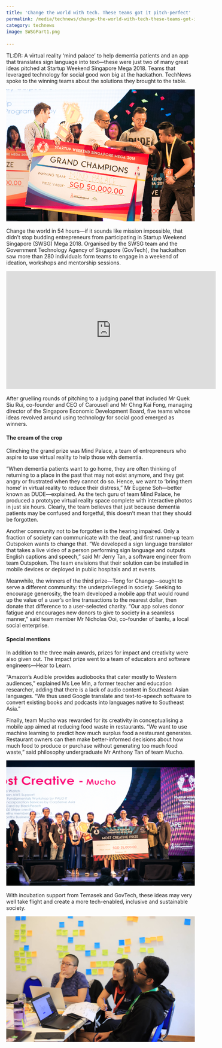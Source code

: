 ```yaml
---
title: 'Change the world with tech. These teams got it pitch-perfect'
permalink: /media/technews/change-the-world-with-tech-these-teams-got-it-pitch-perfect
category: technews
image: SWSGPart1.png

---
```


TL:DR: A virtual reality ‘mind palace’ to help dementia patients and an app that translates sign language into text—these were just two of many great ideas pitched at Startup Weekend Singapore Mega 2018. Teams that leveraged technology for social good won big at the hackathon. TechNews spoke to the winning teams about the solutions they brought to the table. 
 
 ![Change the world with tech? These teams got it pitch-perfect](/images/technews/SWSGPart1.png)
 
Change the world in 54 hours—if it sounds like mission impossible, that didn’t stop budding entrepreneurs from participating in Startup Weekend Singapore (SWSG) Mega 2018. Organised by the SWSG team and the Government Technology Agency of Singapore (GovTech), the hackathon saw more than 280 individuals form teams to engage in a weekend of ideation, workshops and mentorship sessions.

<div class="bp-youtube">
 <iframe width="560" height="315" src="https://www.youtube.com/embed/_BUAGtL-C5w" frameborder="0" allow="autoplay; encrypted-media" allowfullscreen></iframe>
</div>

After gruelling rounds of pitching to a judging panel that included Mr Quek Siu Rui, co-founder and CEO of Carousell and Mr Chng Kai Fong, managing director of the Singapore Economic Development Board, five teams whose ideas revolved around using technology for social good emerged as winners.

#### **The cream of the crop**

Clinching the grand prize was Mind Palace, a team of entrepreneurs who aspire to use virtual reality to help those with dementia.

“When dementia patients want to go home, they are often thinking of returning to a place in the past that may not exist anymore, and they get angry or frustrated when they cannot do so. Hence, we want to ‘bring them home’ in virtual reality to reduce their distress,” Mr Eugene Soh—better known as DUDE—explained. As the tech guru of team Mind Palace, he produced a prototype virtual reality space complete with interactive photos in just six hours. Clearly, the team believes that just because dementia patients may be confused and forgetful, this doesn’t mean that they should be forgotten.

Another community not to be forgotten is the hearing impaired. Only a fraction of society can communicate with the deaf, and first runner-up team Outspoken wants to change that. “We developed a sign language translator that takes a live video of a person performing sign language and outputs English captions and speech,” said Mr Jerry Tan, a software engineer from team Outspoken. The team envisions that their solution can be installed in mobile devices or deployed in public hospitals and at events.

Meanwhile, the winners of the third prize—Tong for Change—sought to serve a different community: the underprivileged in society. Seeking to encourage generosity, the team developed a mobile app that would round up the value of a user’s online transactions to the nearest dollar, then donate that difference to a user-selected charity. “Our app solves donor fatigue and encourages new donors to give to society in a seamless manner,” said team member Mr Nicholas Ooi, co-founder of bantu, a local social enterprise. 

#### **Special mentions**

In addition to the three main awards, prizes for impact and creativity were also given out. The impact prize went to a team of educators and software engineers—Hear to Learn. 

“Amazon’s Audible provides audiobooks that cater mostly to Western audiences,” explained Ms Lee Min, a former teacher and education researcher, adding that there is a lack of audio content in Southeast Asian languages. “We thus used Google translate and text-to-speech software to convert existing books and podcasts into languages native to Southeast Asia.”

Finally, team Mucho was rewarded for its creativity in conceptualising a mobile app aimed at reducing food waste in restaurants. “We want to use machine learning to predict how much surplus food a restaurant generates. Restaurant owners can then make better-informed decisions about how much food to produce or purchase without generating too much food waste,” said philosophy undergraduate Mr Anthony Tan of team Mucho.

 ![Change the world with tech? These teams got it pitch-perfect](/images/technews/SWSGPart2.png)
 
With incubation support from Temasek and GovTech, these ideas may very well take flight and create a more tech-enabled, inclusive and sustainable society. 

 ![Change the world with tech? These teams got it pitch-perfect](/images/technews/SWSGPart3.png)
